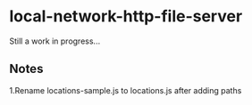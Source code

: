 
# local-network-http-file-server

Still a work in progress...


## Notes

1.Rename locations-sample.js to locations.js after adding paths

